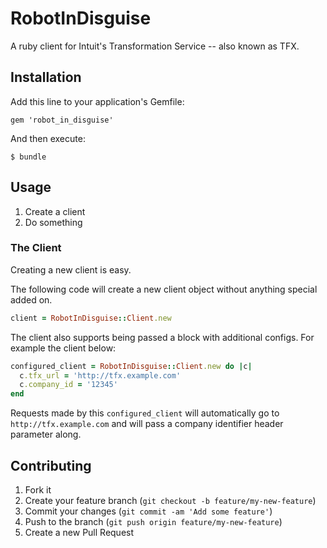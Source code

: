 # RobotInDisguise

A ruby client for Intuit's Transformation Service -- also known as TFX.

## Installation

Add this line to your application's Gemfile:

    gem 'robot_in_disguise'

And then execute:

    $ bundle

<!-- Or install it yourself as:

    $ gem install robot_in_disguise
 -->
## Usage

1. Create a client
2. Do something

### The Client

Creating a new client is easy.

The following code will create a new client object without anything special added on.

```ruby
client = RobotInDisguise::Client.new
```

The client also supports being passed a block with additional configs. For example the client below:

```ruby
configured_client = RobotInDisguise::Client.new do |c|
  c.tfx_url = 'http://tfx.example.com'
  c.company_id = '12345'
end
```

Requests made by this `configured_client` will automatically go to `http://tfx.example.com` and will pass a company identifier header parameter along.

## Contributing

1. Fork it
2. Create your feature branch (`git checkout -b feature/my-new-feature`)
3. Commit your changes (`git commit -am 'Add some feature'`)
4. Push to the branch (`git push origin feature/my-new-feature`)
5. Create a new Pull Request
